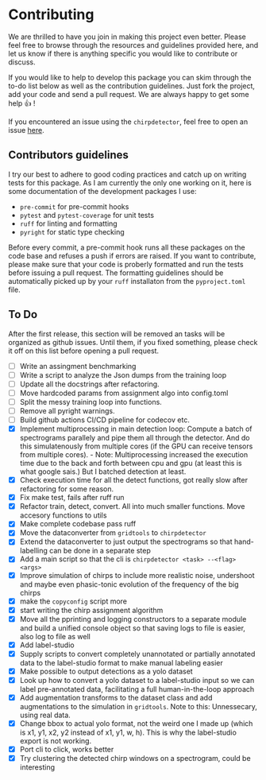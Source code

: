 # Contributing

We are thrilled to have you join in making this project even better. Please feel free to browse through the resources and guidelines provided here, and let us know if there is anything specific you would like to contribute or discuss.

If you would like to help to develop this package you can skim through the to-do list below as well as the contribution guidelines. Just fork the project, add your code and send a pull request. We are always happy to get some help :thumbsup: !

If you encountered an issue using the `chirpdetector`, feel free to open an issue [here](https://github.com/weygoldt/chirpdetector/issues).

## Contributors guidelines

I try our best to adhere to good coding practices and catch up on writing tests
for this package. As I am currently the only one working on it, here is some
documentation of the development packages I use:

- `pre-commit` for pre-commit hooks
- `pytest` and `pytest-coverage` for unit tests
- `ruff` for linting and formatting
- `pyright` for static type checking

Before every commit, a pre-commit hook runs all these packages on the code base
and refuses a push if errors are raised. If you want to contribute, please
make sure that your code is proberly formatted and run the tests before issuing
a pull request. The formatting guidelines should be automatically picked up by your
`ruff` installaton from the `pyproject.toml` file.

## To Do

After the first release, this section will be removed an tasks will be organized
as github issues. Until them, if you fixed something, please check it off on this
list before opening a pull request.

- [ ] Write an assingment benchmarking
- [ ] Write a script to analyze the Json dumps from the training loop
- [ ] Update all the docstrings after refactoring.
- [ ] Move hardcoded params from assignment algo into config.toml
- [ ] Split the messy training loop into functions.
- [ ] Remove all pyright warnings.
- [ ] Build github actions CI/CD pipeline for codecov etc.
- [x] Implement multiprocessing in main detection loop: Compute a batch of
      spectrograms parallely and pipe them all through the detector. And do this
      simulatenously from multiple cores (if the GPU can receive tensors from multiple
      cores). - Note: Multiprocessing increased the execution time due to the back and forth
      between cpu and gpu (at least this is what google sais.) But I batched
      detection at least.
- [x] Check execution time for all the detect functions, got really slow after refactoring for some reason.
- [x] Fix make test, fails after ruff run
- [x] Refactor train, detect, convert. All into much smaller functions. Move accesory functions to utils
- [x] Make complete codebase pass ruff
- [x] Move the dataconverter from `gridtools` to `chirpdetector`
- [x] Extend the dataconverter to just output the spectrograms so that hand-labelling can be done in a separate step
- [x] Add a main script so that the cli is `chirpdetector <task> --<flag> <args>`
- [x] Improve simulation of chirps to include more realistic noise, undershoot and maybe even phasic-tonic evolution of the frequency of the big chirps
- [x] make the `copyconfig` script more
- [x] start writing the chirp assignment algorithm
- [x] Move all the pprinting and logging constructors to a separate module and build a unified console object so that saving logs to file is easier, also log to file as well
- [x] Add label-studio
- [x] Supply scripts to convert completely unannotated or partially annotated data to the label-studio format to make manual labeling easier
- [x] Make possible to output detections as a yolo dataset
- [x] Look up how to convert a yolo dataset to a label-studio input so we can label pre-annotated data, facilitating a full human-in-the-loop approach
- [x] Add augmentation transforms to the dataset class and add augmentations to the simulation in `gridtools`. Note to this: Unnessecary, using real data.
- [x] Change bbox to actual yolo format, not the weird one I made up (which is x1, y1, x2, y2 instead of x1, y1, w, h). This is why the label-studio export is not working.
- [x] Port cli to click, works better
- [x] Try clustering the detected chirp windows on a spectrogram, could be interesting

